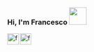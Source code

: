 ### Hi, I'm Francesco <img src="https://media.giphy.com/media/t6Kf2qs5fgWiAlOig5/source.gif" width="40">

<!--
**FrancescoCeliento/FrancescoCeliento** is a ✨ _special_ ✨ repository because its `README.md` (this file) appears on your GitHub profile.

Iconpack https://cdn.jsdelivr.net/npm/simple-icons@3.13.0/icons/

Here are some ideas to get you started:

- 🔭 I’m currently working on ...
- 🌱 I’m currently learning ...
- 👯 I’m looking to collaborate on ...
- 🤔 I’m looking for help with ...
- 💬 Ask me about ...
- 📫 How to reach me: ...
- 😄 Pronouns: ...
- ⚡ Fun fact: ...
-->

[<img align="left" alt="franjsco | Twitter" width="26px" src="https://cdn.jsdelivr.net/npm/simple-icons@3.13.0/icons/wordpress.svg"/>][wordpress]
[<img align="left" alt="franjsco | Telegram" width="26px" src="https://cdn.jsdelivr.net/npm/simple-icons@3.13.0/icons/paypal.svg"/>][paypal]

[wordpress]: https://www.francescoceliento.com
[paypal]: https://paypal.me/francescoceliento
